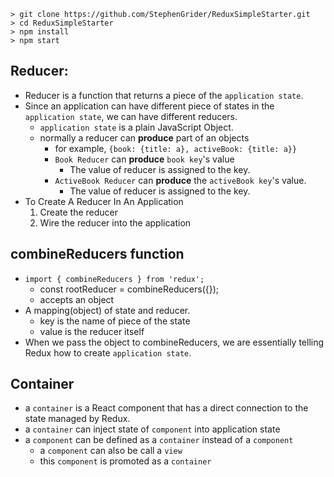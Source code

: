 ```
> git clone https://github.com/StephenGrider/ReduxSimpleStarter.git
> cd ReduxSimpleStarter
> npm install
> npm start
```

## Reducer:
- Reducer is a function that returns a piece of the `application state`.
- Since an application can have different piece of states in the `application state`, we can have different reducers.
  - `application state` is a plain JavaScript Object.
  - normally a reducer can **produce** part of an objects
    - for example, `{book: {title: a}, activeBook: {title: a}}`
    - `Book Reducer` can **produce** `book key`'s value
      - The value of reducer is assigned to the key.
    - `ActiveBook Reducer` can **produce** the `activeBook key`'s value.
      - The value of reducer is assigned to the key.
- To Create A Reducer In An Application
  1. Create the reducer
  2. Wire the reducer into the application

## combineReducers function
- `import { combineReducers } from 'redux';`
  - const rootReducer = combineReducers({});
  - accepts an object
- A mapping(object) of state and reducer.
  - key is the name of piece of the state
  - value is the reducer itself
- When we pass the object to combineReducers, we are essentially telling Redux how to create `application state`.


## Container
- a `container` is a React component that has a direct connection to the state managed by Redux.
- a `container` can inject state of `component` into application state
- a `component` can be defined as a `container` instead of a `component`
  - a `component` can also be call a `view`
  - this `component` is promoted as a `container`

